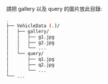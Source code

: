 請把 gallery 以及 query 的圖片放此目錄:
```bash
.
├── VehicleData (.)/
│   ├── gallery/
│   │   ├── g1.jpg
│   │   ├── g2.jpg
│   │   └── ...
│   └── query/
│       ├── q1.jpg
│       ├── q2.jpg
│       └── ...
└── ...
```